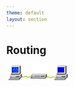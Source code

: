 ```yaml
---
theme: default
layout: section
---
```


# Routing

![Win Pub/Sub Animation](.demo/slides/images/win-pubsub-x100.gif)